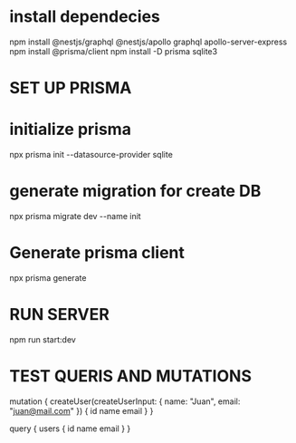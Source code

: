 # install dependecies
npm install @nestjs/graphql @nestjs/apollo graphql apollo-server-express
npm install @prisma/client
npm install -D prisma sqlite3


# SET UP PRISMA

  # initialize prisma
  npx prisma init --datasource-provider sqlite
  # generate migration for create DB
  npx prisma migrate dev --name init
  # Generate prisma client
  npx prisma generate

# RUN SERVER
  npm run start:dev

# TEST QUERIS AND MUTATIONS

  mutation {
  createUser(createUserInput: { name: "Juan", email: "juan@mail.com" }) {
    id
    name
    email
  }
  }

  query {
  users {
    id
    name
    email
  }
  }